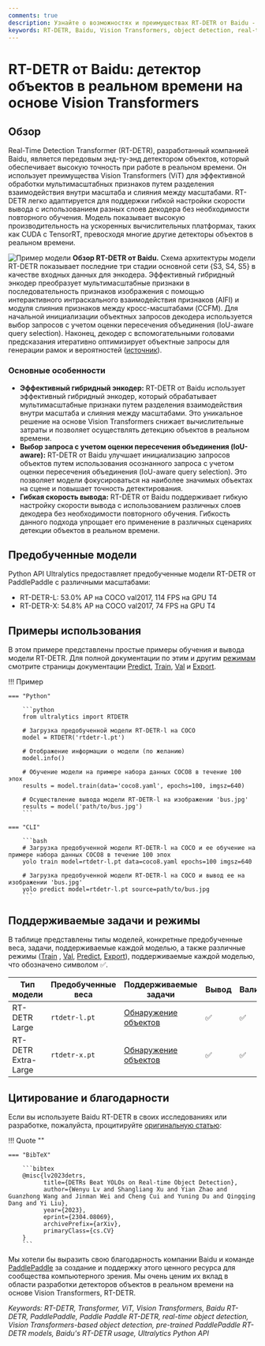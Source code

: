 ```yaml
---
comments: true
description: Узнайте о возможностях и преимуществах RT-DETR от Baidu - эффективного и гибкого детектора объектов в реальном времени, основанного на Vision Transformers. Включает предобученные модели.
keywords: RT-DETR, Baidu, Vision Transformers, object detection, real-time performance, CUDA, TensorRT, IoU-aware query selection, Ultralytics, Python API, PaddlePaddle
---
```


# RT-DETR от Baidu: детектор объектов в реальном времени на основе Vision Transformers

## Обзор

Real-Time Detection Transformer (RT-DETR), разработанный компанией Baidu, является передовым энд-ту-энд детектором объектов, который обеспечивает высокую точность при работе в реальном времени. Он использует преимущества Vision Transformers (ViT) для эффективной обработки мультимасштабных признаков путем разделения взаимодействия внутри масштаба и слияния между масштабами. RT-DETR легко адаптируется для поддержки гибкой настройки скорости вывода с использованием разных слоев декодера без необходимости повторного обучения. Модель показывает высокую производительность на ускоренных вычислительных платформах, таких как CUDA с TensorRT, превосходя многие другие детекторы объектов в реальном времени.

![Пример модели](https://user-images.githubusercontent.com/26833433/238963168-90e8483f-90aa-4eb6-a5e1-0d408b23dd33.png)
**Обзор RT-DETR от Baidu.** Схема архитектуры модели RT-DETR показывает последние три стадии основной сети {S3, S4, S5} в качестве входных данных для энкодера. Эффективный гибридный энкодер преобразует мультимасштабные признаки в последовательность признаков изображения с помощью интерактивного интраскального взаимодействия признаков (AIFI) и модуля слияния признаков между кросс-масштабами (CCFM). Для начальной инициализации объектных запросов декодера используется выбор запросов с учетом оценки пересечения объединения (IoU-aware query selection). Наконец, декодер с вспомогательными головами предсказания итеративно оптимизирует объектные запросы для генерации рамок и вероятностей ([источник](https://arxiv.org/pdf/2304.08069.pdf)).

### Основные особенности

- **Эффективный гибридный энкодер:** RT-DETR от Baidu использует эффективный гибридный энкодер, который обрабатывает мультимасштабные признаки путем разделения взаимодействия внутри масштаба и слияния между масштабами. Это уникальное решение на основе Vision Transformers снижает вычислительные затраты и позволяет осуществлять детекцию объектов в реальном времени.
- **Выбор запроса с учетом оценки пересечения объединения (IoU-aware):** RT-DETR от Baidu улучшает инициализацию запросов объектов путем использования осознанного запроса с учетом оценки пересечения объединения (IoU-aware query selection). Это позволяет модели фокусироваться на наиболее значимых объектах на сцене и повышает точность детектирования.
- **Гибкая скорость вывода:** RT-DETR от Baidu поддерживает гибкую настройку скорости вывода с использованием различных слоев декодера без необходимости повторного обучения. Гибкость данного подхода упрощает его применение в различных сценариях детекции объектов в реальном времени.

## Предобученные модели

Python API Ultralytics предоставляет предобученные модели RT-DETR от PaddlePaddle с различными масштабами:

- RT-DETR-L: 53.0% AP на COCO val2017, 114 FPS на GPU T4
- RT-DETR-X: 54.8% AP на COCO val2017, 74 FPS на GPU T4

## Примеры использования

В этом примере представлены простые примеры обучения и вывода модели RT-DETR. Для полной документации по этим и другим [режимам](../modes/index.md) смотрите страницы документации [Predict](../modes/predict.md),  [Train](../modes/train.md), [Val](../modes/val.md) и [Export](../modes/export.md).

!!! Пример

    === "Python"

        ```python
        from ultralytics import RTDETR

        # Загрузка предобученной модели RT-DETR-l на COCO
        model = RTDETR('rtdetr-l.pt')

        # Отображение информации о модели (по желанию)
        model.info()

        # Обучение модели на примере набора данных COCO8 в течение 100 эпох
        results = model.train(data='coco8.yaml', epochs=100, imgsz=640)

        # Осуществление вывода модели RT-DETR-l на изображении 'bus.jpg'
        results = model('path/to/bus.jpg')
        ```

    === "CLI"

        ```bash
        # Загрузка предобученной модели RT-DETR-l на COCO и ее обучение на примере набора данных COCO8 в течение 100 эпох
        yolo train model=rtdetr-l.pt data=coco8.yaml epochs=100 imgsz=640

        # Загрузка предобученной модели RT-DETR-l на COCO и вывод ее на изображении 'bus.jpg'
        yolo predict model=rtdetr-l.pt source=path/to/bus.jpg
        ```

## Поддерживаемые задачи и режимы

В таблице представлены типы моделей, конкретные предобученные веса, задачи, поддерживаемые каждой моделью, а также различные режимы ([Train](../modes/train.md) , [Val](../modes/val.md), [Predict](../modes/predict.md), [Export](../modes/export.md)), поддерживаемые каждой моделью, что обозначено символом ✅.

| Тип модели          | Предобученные веса | Поддерживаемые задачи                      | Вывод | Валидация | Обучение | Экспорт |
|---------------------|--------------------|--------------------------------------------|-------|-----------|----------|---------|
| RT-DETR Large       | `rtdetr-l.pt`      | [Обнаружение объектов](../tasks/detect.md) | ✅     | ✅         | ✅        | ✅       |
| RT-DETR Extra-Large | `rtdetr-x.pt`      | [Обнаружение объектов](../tasks/detect.md) | ✅     | ✅         | ✅        | ✅       |

## Цитирование и благодарности

Если вы используете Baidu RT-DETR в своих исследованиях или разработке, пожалуйста, процитируйте [оригинальную статью](https://arxiv.org/abs/2304.08069):

!!! Quote ""

    === "BibTeX"

        ```bibtex
        @misc{lv2023detrs,
              title={DETRs Beat YOLOs on Real-time Object Detection},
              author={Wenyu Lv and Shangliang Xu and Yian Zhao and Guanzhong Wang and Jinman Wei and Cheng Cui and Yuning Du and Qingqing Dang and Yi Liu},
              year={2023},
              eprint={2304.08069},
              archivePrefix={arXiv},
              primaryClass={cs.CV}
        }
        ```

Мы хотели бы выразить свою благодарность компании Baidu и команде [PaddlePaddle](https://github.com/PaddlePaddle/PaddleDetection) за создание и поддержку этого ценного ресурса для сообщества компьютерного зрения. Мы очень ценим их вклад в области разработки детекторов объектов в реальном времени на основе Vision Transformers, RT-DETR.

*Keywords: RT-DETR, Transformer, ViT, Vision Transformers, Baidu RT-DETR, PaddlePaddle, Paddle Paddle RT-DETR, real-time object detection, Vision Transformers-based object detection, pre-trained PaddlePaddle RT-DETR models, Baidu's RT-DETR usage, Ultralytics Python API*
